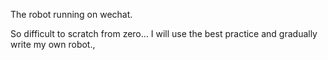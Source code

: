 The robot running on wechat.

So difficult to scratch from zero... 
I will use the best practice and gradually write my own robot.,